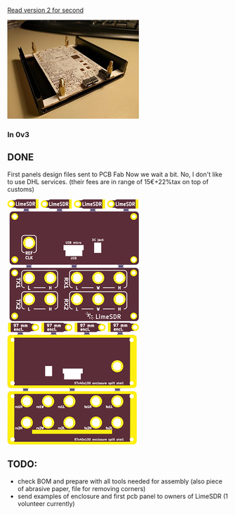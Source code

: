 [Read version 2 for second](https://github.com/luftek/LimeSDR-USB/tree/master/hardware/plug/1v2/Enclosure/0v2_Alu_Sample_tabs)

![Sample Enclosure](_images/holding_tabs.jpg) 

### In 0v3

## DONE
First panels design files sent to PCB Fab
Now we wait a bit. No, I don't like to use DHL services. (their fees are in range of 15€+22%tax on top of customs)

![20160710_panelset_Combined_Bottom.png](_images/s20160710_panelset_Combined_Bottom.png)
![20160710_panelset_Combined_Top.png](_images/s20160710_panelset_Combined_Top.png)

## TODO:
- check BOM and prepare with all tools needed for assembly (also piece of abrasive paper, file for removing corners)
- send examples of enclosure and first pcb panel to owners of LimeSDR (1 volunteer currently)